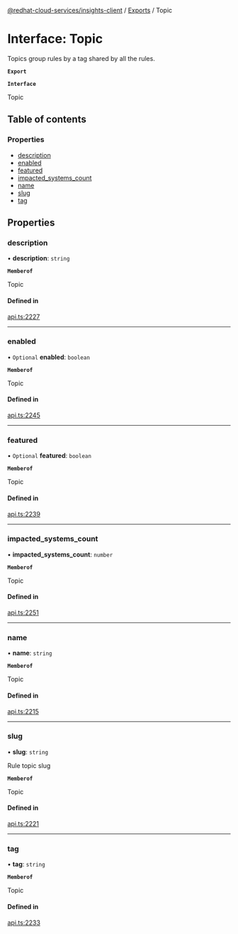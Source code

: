[@redhat-cloud-services/insights-client](../README.md) / [Exports](../modules.md) / Topic

# Interface: Topic

Topics group rules by a tag shared by all the rules.

**`Export`**

**`Interface`**

Topic

## Table of contents

### Properties

- [description](Topic.md#description)
- [enabled](Topic.md#enabled)
- [featured](Topic.md#featured)
- [impacted\_systems\_count](Topic.md#impacted_systems_count)
- [name](Topic.md#name)
- [slug](Topic.md#slug)
- [tag](Topic.md#tag)

## Properties

### description

• **description**: `string`

**`Memberof`**

Topic

#### Defined in

[api.ts:2227](https://github.com/RedHatInsights/javascript-clients/blob/master/packages/insights/api.ts#L2227)

___

### enabled

• `Optional` **enabled**: `boolean`

**`Memberof`**

Topic

#### Defined in

[api.ts:2245](https://github.com/RedHatInsights/javascript-clients/blob/master/packages/insights/api.ts#L2245)

___

### featured

• `Optional` **featured**: `boolean`

**`Memberof`**

Topic

#### Defined in

[api.ts:2239](https://github.com/RedHatInsights/javascript-clients/blob/master/packages/insights/api.ts#L2239)

___

### impacted\_systems\_count

• **impacted\_systems\_count**: `number`

**`Memberof`**

Topic

#### Defined in

[api.ts:2251](https://github.com/RedHatInsights/javascript-clients/blob/master/packages/insights/api.ts#L2251)

___

### name

• **name**: `string`

**`Memberof`**

Topic

#### Defined in

[api.ts:2215](https://github.com/RedHatInsights/javascript-clients/blob/master/packages/insights/api.ts#L2215)

___

### slug

• **slug**: `string`

Rule topic slug

**`Memberof`**

Topic

#### Defined in

[api.ts:2221](https://github.com/RedHatInsights/javascript-clients/blob/master/packages/insights/api.ts#L2221)

___

### tag

• **tag**: `string`

**`Memberof`**

Topic

#### Defined in

[api.ts:2233](https://github.com/RedHatInsights/javascript-clients/blob/master/packages/insights/api.ts#L2233)
